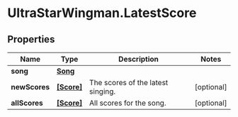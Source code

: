 # UltraStarWingman.LatestScore

## Properties

Name | Type | Description | Notes
------------ | ------------- | ------------- | -------------
**song** | [**Song**](Song.md) |  | 
**newScores** | [**[Score]**](Score.md) | The scores of the latest singing. | [optional] 
**allScores** | [**[Score]**](Score.md) | All scores for the song. | [optional] 


